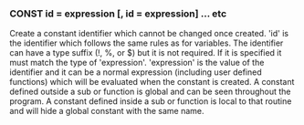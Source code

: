 

### CONST id = expression [, id = expression] … etc

 Create a constant identifier which cannot be changed once created. 'id' is the identifier which follows the same rules as for variables. The identifier can have a type suffix (!, %, or $) but it is not required. If it is specified it must match the type of 'expression'. 'expression' is the value of the identifier and it can be a normal expression (including user defined functions) which will be evaluated when the constant is created. A constant defined outside a sub or function is global and can be seen throughout the program. A constant defined inside a sub or function is local to that routine and will hide a global constant with the same name.